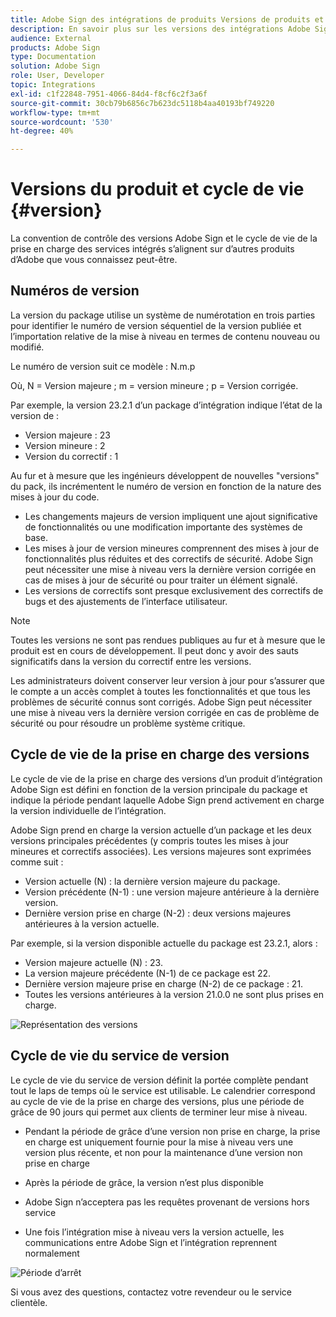 ```yaml
---
title: Adobe Sign des intégrations de produits Versions de produits et cycle de vie
description: En savoir plus sur les versions des intégrations Adobe Sign et la prise en charge du cycle de vie
audience: External
products: Adobe Sign
type: Documentation
solution: Adobe Sign
role: User, Developer
topic: Integrations
exl-id: c1f22848-7951-4066-84d4-f8cf6c2f3a6f
source-git-commit: 30cb79b6856c7b623dc5118b4aa40193bf749220
workflow-type: tm+mt
source-wordcount: '530'
ht-degree: 40%

---
```


# Versions du produit et cycle de vie {#version}

La convention de contrôle des versions Adobe Sign et le cycle de vie de la prise en charge des services intégrés s’alignent sur d’autres produits d’Adobe que vous connaissez peut-être.

## Numéros de version

La version du package utilise un système de numérotation en trois parties pour identifier le numéro de version séquentiel de la version publiée et l’importation relative de la mise à niveau en termes de contenu nouveau ou modifié.

Le numéro de version suit ce modèle : N.m.p

Où, N = Version majeure ; m = version mineure ; p = Version corrigée.

Par exemple, la version 23.2.1 d’un package d’intégration indique l’état de la version de :

* Version majeure : 23
* Version mineure : 2
* Version du correctif : 1

Au fur et à mesure que les ingénieurs développent de nouvelles &quot;versions&quot; du pack, ils incrémentent le numéro de version en fonction de la nature des mises à jour du code.

* Les changements majeurs de version impliquent une ajout significative de fonctionnalités ou une modification importante des systèmes de base.
* Les mises à jour de version mineures comprennent des mises à jour de fonctionnalités plus réduites et des correctifs de sécurité. Adobe Sign peut nécessiter une mise à niveau vers la dernière version corrigée en cas de mises à jour de sécurité ou pour traiter un élément signalé.
* Les versions de correctifs sont presque exclusivement des correctifs de bugs et des ajustements de l’interface utilisateur.

>[!NOTE]
>
>Toutes les versions ne sont pas rendues publiques au fur et à mesure que le produit est en cours de développement. Il peut donc y avoir des sauts significatifs dans la version du correctif entre les versions.

Les administrateurs doivent conserver leur version à jour pour s’assurer que le compte a un accès complet à toutes les fonctionnalités et que tous les problèmes de sécurité connus sont corrigés. Adobe Sign peut nécessiter une mise à niveau vers la dernière version corrigée en cas de problème de sécurité ou pour résoudre un problème système critique.

## Cycle de vie de la prise en charge des versions

Le cycle de vie de la prise en charge des versions d’un produit d’intégration Adobe Sign est défini en fonction de la version principale du package et indique la période pendant laquelle Adobe Sign prend activement en charge la version individuelle de l’intégration.

Adobe Sign prend en charge la version actuelle d’un package et les deux versions principales précédentes (y compris toutes les mises à jour mineures et correctifs associées). Les versions majeures sont exprimées comme suit :

* Version actuelle (N) : la dernière version majeure du package.
* Version précédente (N-1) : une version majeure antérieure à la dernière version.
* Dernière version prise en charge (N-2) : deux versions majeures antérieures à la version actuelle.

Par exemple, si la version disponible actuelle du package est 23.2.1, alors :

* Version majeure actuelle (N) : 23.
* La version majeure précédente (N-1) de ce package est 22.
* Dernière version majeure prise en charge (N-2) de ce package : 21.
* Toutes les versions antérieures à la version 21.0.0 ne sont plus prises en charge.

![Représentation des versions](images/version_chart.png)

## Cycle de vie du service de version

Le cycle de vie du service de version définit la portée complète pendant tout le laps de temps où le service est utilisable. Le calendrier correspond au cycle de vie de la prise en charge des versions, plus une période de grâce de 90 jours qui permet aux clients de terminer leur mise à niveau.

* Pendant la période de grâce d’une version non prise en charge, la prise en charge est uniquement fournie pour la mise à niveau vers une version plus récente, et non pour la maintenance d’une version non prise en charge
* Après la période de grâce, la version n’est plus disponible

* Adobe Sign n’acceptera pas les requêtes provenant de versions hors service
* Une fois l’intégration mise à niveau vers la version actuelle, les communications entre Adobe Sign et l’intégration reprennent normalement

![Période d’arrêt](images/shutdown_period.png)

Si vous avez des questions, contactez votre revendeur ou le service clientèle.
